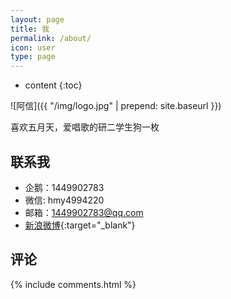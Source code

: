 ```yaml
---
layout: page
title: 我
permalink: /about/
icon: user
type: page
---
```


* content
{:toc}


![阿信]({{ "/img/logo.jpg" | prepend: site.baseurl }})

喜欢五月天，爱唱歌的研二学生狗一枚

## 联系我

* 企鹅：1449902783
* 微信: hmy4994220
* 邮箱：1449902783@qq.com
* [新浪微博](http://weibo.com/hmyoppa){:target="_blank"}

## 评论
{% include comments.html %}
